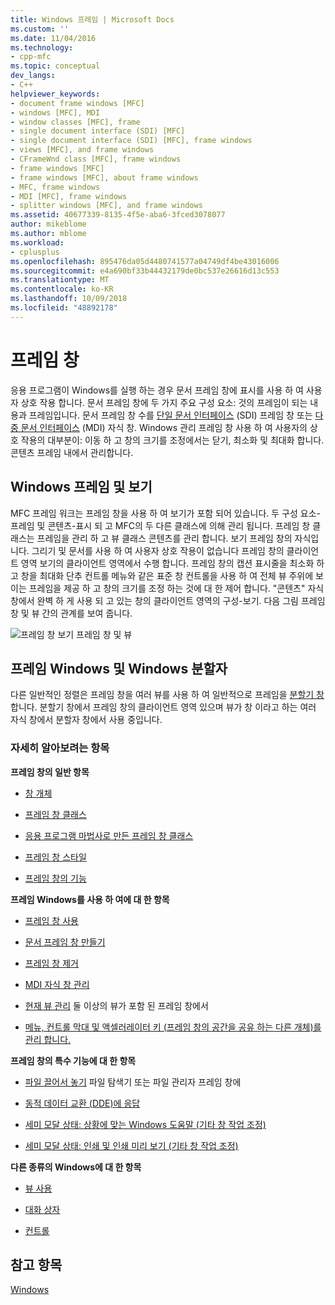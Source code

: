 ```yaml
---
title: Windows 프레임 | Microsoft Docs
ms.custom: ''
ms.date: 11/04/2016
ms.technology:
- cpp-mfc
ms.topic: conceptual
dev_langs:
- C++
helpviewer_keywords:
- document frame windows [MFC]
- windows [MFC], MDI
- window classes [MFC], frame
- single document interface (SDI) [MFC]
- single document interface (SDI) [MFC], frame windows
- views [MFC], and frame windows
- CFrameWnd class [MFC], frame windows
- frame windows [MFC]
- frame windows [MFC], about frame windows
- MFC, frame windows
- MDI [MFC], frame windows
- splitter windows [MFC], and frame windows
ms.assetid: 40677339-8135-4f5e-aba6-3fced3078077
author: mikeblome
ms.author: mblome
ms.workload:
- cplusplus
ms.openlocfilehash: 895476da05d4480741577a04749df4be43016006
ms.sourcegitcommit: e4a690bf33b44432179de0bc537e26616d13c553
ms.translationtype: MT
ms.contentlocale: ko-KR
ms.lasthandoff: 10/09/2018
ms.locfileid: "48892178"
---
```

# <a name="frame-windows"></a>프레임 창

응용 프로그램이 Windows를 실행 하는 경우 문서 프레임 창에 표시를 사용 하 여 사용자 상호 작용 합니다. 문서 프레임 창에 두 가지 주요 구성 요소: 것의 프레임이 되는 내용과 프레임입니다. 문서 프레임 창 수를 [단일 문서 인터페이스](../mfc/sdi-and-mdi.md) (SDI) 프레임 창 또는 [다중 문서 인터페이스](../mfc/sdi-and-mdi.md) (MDI) 자식 창. Windows 관리 프레임 창 사용 하 여 사용자의 상호 작용의 대부분이: 이동 하 고 창의 크기를 조정에서는 닫기, 최소화 및 최대화 합니다. 콘텐츠 프레임 내에서 관리합니다.

## <a name="frame-windows-and-views"></a>Windows 프레임 및 보기

MFC 프레임 워크는 프레임 창을 사용 하 여 보기가 포함 되어 있습니다. 두 구성 요소-프레임 및 콘텐츠-표시 되 고 MFC의 두 다른 클래스에 의해 관리 됩니다. 프레임 창 클래스는 프레임을 관리 하 고 뷰 클래스 콘텐츠를 관리 합니다. 보기 프레임 창의 자식입니다. 그리기 및 문서를 사용 하 여 사용자 상호 작용이 없습니다 프레임 창의 클라이언트 영역 보기의 클라이언트 영역에서 수행 합니다. 프레임 창의 캡션 표시줄을 최소화 하 고 창을 최대화 단추 컨트롤 메뉴와 같은 표준 창 컨트롤을 사용 하 여 전체 뷰 주위에 보이는 프레임을 제공 하 고 창의 크기를 조정 하는 것에 대 한 제어 합니다. "콘텐츠" 자식 창에서 완벽 하 게 사용 되 고 있는 창의 클라이언트 영역의 구성-보기. 다음 그림 프레임 창 및 뷰 간의 관계를 보여 줍니다.

![프레임 창 보기](../mfc/media/vc37fx1.gif "vc37fx1") 프레임 창 및 뷰

## <a name="frame-windows-and-splitter-windows"></a>프레임 Windows 및 Windows 분할자

다른 일반적인 정렬은 프레임 창을 여러 뷰를 사용 하 여 일반적으로 프레임을 [분할기 창](../mfc/multiple-document-types-views-and-frame-windows.md)합니다. 분할기 창에서 프레임 창의 클라이언트 영역 있으며 뷰가 창 이라고 하는 여러 자식 창에서 분할자 창에서 사용 중입니다.

### <a name="what-do-you-want-to-know-more-about"></a>자세히 알아보려는 항목

**프레임 창의 일반 항목**

- [창 개체](../mfc/window-objects.md)

- [프레임 창 클래스](../mfc/frame-window-classes.md)

- [응용 프로그램 마법사로 만든 프레임 창 클래스](../mfc/frame-window-classes-created-by-the-application-wizard.md)

- [프레임 창 스타일](../mfc/frame-window-styles-cpp.md)

- [프레임 창의 기능](../mfc/what-frame-windows-do.md)

**프레임 Windows를 사용 하 여에 대 한 항목**

- [프레임 창 사용](../mfc/using-frame-windows.md)

- [문서 프레임 창 만들기](../mfc/creating-document-frame-windows.md)

- [프레임 창 제거](../mfc/destroying-frame-windows.md)

- [MDI 자식 창 관리](../mfc/managing-mdi-child-windows.md)

- [현재 뷰 관리](../mfc/managing-the-current-view.md) 둘 이상의 뷰가 포함 된 프레임 창에서

- [메뉴, 컨트롤 막대 및 액셀러레이터 키 (프레임 창의 공간을 공유 하는 다른 개체)를 관리 합니다.](../mfc/managing-menus-control-bars-and-accelerators.md)

**프레임 창의 특수 기능에 대 한 항목**

- [파일 끌어서 놓기](../mfc/dragging-and-dropping-files-in-a-frame-window.md) 파일 탐색기 또는 파일 관리자 프레임 창에

- [동적 데이터 교환 (DDE)에 응답](../mfc/responding-to-dynamic-data-exchange-dde.md)

- [세미 모달 상태: 상황에 맞는 Windows 도움말 (기타 창 작업 조정)](../mfc/orchestrating-other-window-actions.md)

- [세미 모달 상태: 인쇄 및 인쇄 미리 보기 (기타 창 작업 조정)](../mfc/orchestrating-other-window-actions.md)

**다른 종류의 Windows에 대 한 항목**

- [뷰 사용](../mfc/using-views.md)

- [대화 상자](../mfc/dialog-boxes.md)

- [컨트롤](../mfc/controls-mfc.md)

## <a name="see-also"></a>참고 항목

[Windows](../mfc/windows.md)

